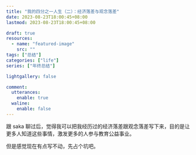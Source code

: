 ```yaml
---
title: "我的四分之一人生（二）：经济落差与观念落差"
date: 2023-08-23T18:00:45+08:00
lastmod: 2023-08-23T18:00:45+08:00

draft: true
resources:
  - name: "featured-image"
    src: ""
tags: ["总结"]
categories: ["life"]
series: ["年终总结"]

lightgallery: false

comment:
  utterances:
    enable: true
  waline:
    enable: false
---
```


跟 saka 聊过后，觉得我可以把我经历过的经济落差跟观念落差写下来，目的是让更多人知道这些事情，激发更多的人参与教育公益事业。

<!--more-->

但是感觉现在有点写不动，先占个坑吧。
